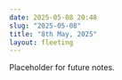 ```yaml
---
date: 2025-05-08 20:48
slug: "2025-05-08"
title: "8th May, 2025"
layout: fleeting
---
```


Placeholder for future notes.
